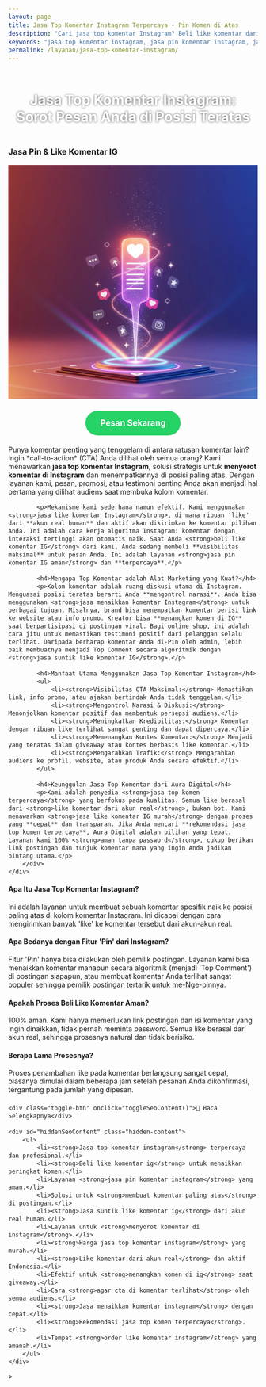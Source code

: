 ```yaml
---
layout: page
title: Jasa Top Komentar Instagram Terpercaya - Pin Komen di Atas
description: "Cari jasa top komentar Instagram? Beli like komentar dari akun real untuk menaikkan komen Anda ke posisi teratas. Layanan pin komentar IG terpercaya, aman, dan cepat untuk visibilitas maksimal."
keywords: "jasa top komentar instagram, jasa pin komentar instagram, jasa like komentar instagram, beli like komentar ig, jasa top comment ig, jual like untuk komentar, order like komentar ig, membuat komentar paling atas, agar komentar di atas instagram, menyorot komentar di instagram, menangkan komen di ig, jasa top komen terpercaya, like komentar dari akun real, jasa pin komen ig aman, like comment real human, jasa suntik like komentar ig, cara menaikkan komentar di ig, harga jasa top komentar instagram, jasa like komentar ig murah"
permalink: /layanan/jasa-top-komentar-instagram/
---
```


<script type="application/ld+json">
{
  "@context": "https://schema.org",
  "@graph": [
    {
      "@type": "WebSite",
      "@id": "https://auradigital.id/#website",
      "url": "https://auradigital.id/",
      "name": "auradigital.id"
    },
    {
      "@type": "WebPage",
      "@id": "https://auradigital.id/layanan/jasa-top-komentar-instagram/#webpage",
      "url": "https://auradigital.id/layanan/jasa-top-komentar-instagram/",
      "name": "Jasa Top Komentar Instagram | Pin & Like Komentar Terpercaya",
      "isPartOf": {
        "@id": "https://auradigital.id/#website"
      },
      "breadcrumb": {
        "@id": "https://auradigital.id/layanan/jasa-top-komentar-instagram/#breadcrumb"
      },
      "description": "Butuh jasa top komentar Instagram? Kami adalah solusi untuk menaikkan dan menyorot komentar Anda ke posisi paling atas dengan ribuan like. Layanan pin komentar IG terpercaya."
    },
    {
      "@type": "Service",
      "name": "Jasa Top Komentar Instagram",
      "serviceType": "Social Media Marketing",
      "provider": {
        "@type": "WebSite",
        "name": "auradigital.id",
        "url": "https://auradigital.id/"
      },
      "areaServed": {
        "@type": "Country",
        "name": "Indonesia"
      },
      "description": "Jasa menaikkan komentar ke posisi teratas di Instagram dengan metode suntik like komentar dari akun real. Layanan terpercaya untuk memaksimalkan visibilitas pesan penting atau CTA Anda."
    },
    {
      "@type": "Product",
      "name": "Paket Like untuk Top Komentar Instagram",
      "image": "https://raw.githubusercontent.com/AzkaAtta/azkaatta.github.io/main/image/jasa-top-komentar-instagram.webp",
      "description": "Beli paket like untuk komentar spesifik di Instagram. Dikerjakan oleh akun real untuk menaikkan komentar ke posisi teratas, mengontrol narasi, dan menyorot pesan penting.",
      "brand": {
        "@type": "Brand",
        "name": "auradigital.id"
      },
      "offers": {
        "@type": "Offer",
        "priceCurrency": "IDR",
        "price": "2000",
        "availability": "https://schema.org/InStock",
        "url": "https://auradigital.id/layanan/jasa-top-komentar-instagram/"
      }
    },
    {
      "@type": "BreadcrumbList",
      "@id": "https://auradigital.id/layanan/jasa-top-komentar-instagram/#breadcrumb",
      "itemListElement": [
        {
          "@type": "ListItem",
          "position": 1,
          "name": "Home",
          "item": "https://auradigital.id/"
        },
        {
          "@type": "ListItem",
          "position": 2,
          "name": "Layanan",
          "item": "https://auradigital.id/layanan/"
        },
        {
          "@type": "ListItem",
          "position": 3,
          "name": "Jasa Top Komentar Instagram",
          "item": "https://auradigital.id/layanan/jasa-top-komentar-instagram/"
        }
      ]
    },
    {
      "@type": "FAQPage",
      "mainEntity": [
        {
          "@type": "Question",
          "name": "Apa itu Jasa Top Komentar Instagram?",
          "acceptedAnswer": {
            "@type": "Answer",
            "text": "Ini adalah layanan untuk membuat sebuah komentar spesifik (milik Anda atau orang lain) naik ke posisi paling atas di kolom komentar. Ini dicapai dengan cara mengirimkan banyak 'like' ke komentar tersebut dari akun-akun real."
          }
        },
        {
          "@type": "Question",
          "name": "Apa bedanya dengan fitur 'Pin' dari Instagram?",
          "acceptedAnswer": {
            "@type": "Answer",
            "text": "Fitur 'Pin' hanya bisa dilakukan oleh pemilik postingan. Layanan kami bisa menaikkan komentar manapun secara algoritmik (menjadi 'Top Comment'), atau membuat komentar Anda terlihat sangat populer sehingga pemilik postingan tertarik untuk me- Nge-pinnya."
          }
        },
        {
          "@type": "Question",
          "name": "Apakah prosesnya aman?",
          "acceptedAnswer": {
            "@type": "Answer",
            "text": "Sangat aman. Kami hanya memerlukan link postingan dan isi komentar yang ingin dinaikkan. Kami tidak butuh password. Semua like berasal dari akun real, sehingga prosesnya natural."
          }
        }
      ]
    }
  ]
}
</script>

<h1 style="text-align: center; color: #fff; text-shadow: 0 0 4px rgba(0,0,0,0.7); padding: 20px 15px;">
    Jasa Top Komentar Instagram: Sorot Pesan Anda di Posisi Teratas
</h1>

<div class="jasa-top-komen-tiktok-container">
    <div class="service-card" id="jasa-top-komentar-instagram-card" onclick="toggleService(this)">
        <h3>Jasa Pin & Like Komentar IG</h3>
        <img src="https://raw.githubusercontent.com/AzkaAtta/azkaatta.github.io/main/image/jasa-top-komentar-instagram.webp" alt="Jasa Top Komentar Instagram Terpercaya" style="max-width:100%; height:auto;" loading="lazy">
        <a href="https://wa.me/62895402343693?text=Halo,%20saya%20tertarik%20dengan%20Jasa%20Top%20Komentar%20Instagram.%20Bisa%20info%20lebih%20lanjut?" target="_blank" class="whatsapp-button" style="display: block; width: fit-content; margin: 20px auto; padding: 15px 30px; background-color: #25D366; color: white; text-align: center; text-decoration: none; border-radius: 50px; font-size: 1.2em; font-weight: bold; transition: background-color 0.3s ease;">
            Pesan Sekarang
        </a>
        <div class="service-description">
            <p>Punya komentar penting yang tenggelam di antara ratusan komentar lain? Ingin *call-to-action* (CTA) Anda dilihat oleh semua orang? Kami menawarkan <strong>jasa top komentar Instagram</strong>, solusi strategis untuk <strong>menyorot komentar di Instagram</strong> dan menempatkannya di posisi paling atas. Dengan layanan kami, pesan, promosi, atau testimoni penting Anda akan menjadi hal pertama yang dilihat audiens saat membuka kolom komentar.</p>

            <p>Mekanisme kami sederhana namun efektif. Kami menggunakan <strong>jasa like komentar Instagram</strong>, di mana ribuan 'like' dari **akun real human** dan aktif akan dikirimkan ke komentar pilihan Anda. Ini adalah cara kerja algoritma Instagram: komentar dengan interaksi tertinggi akan otomatis naik. Saat Anda <strong>beli like komentar IG</strong> dari kami, Anda sedang membeli **visibilitas maksimal** untuk pesan Anda. Ini adalah layanan <strong>jasa pin komentar IG aman</strong> dan **terpercaya**.</p>

            <h4>Mengapa Top Komentar adalah Alat Marketing yang Kuat?</h4>
            <p>Kolom komentar adalah ruang diskusi utama di Instagram. Menguasai posisi teratas berarti Anda **mengontrol narasi**. Anda bisa menggunakan <strong>jasa menaikkan komentar Instagram</strong> untuk berbagai tujuan. Misalnya, brand bisa menempatkan komentar berisi link ke website atau info promo. Kreator bisa **menangkan komen di IG** saat berpartisipasi di postingan viral. Bagi online shop, ini adalah cara jitu untuk memastikan testimoni positif dari pelanggan selalu terlihat. Daripada berharap komentar Anda di-Pin oleh admin, lebih baik membuatnya menjadi Top Comment secara algoritmik dengan <strong>jasa suntik like komentar IG</strong>.</p>

            <h4>Manfaat Utama Menggunakan Jasa Top Komentar Instagram</h4>
            <ul>
                <li><strong>Visibilitas CTA Maksimal:</strong> Memastikan link, info promo, atau ajakan bertindak Anda tidak tenggelam.</li>
                <li><strong>Mengontrol Narasi & Diskusi:</strong> Menonjolkan komentar positif dan membentuk persepsi audiens.</li>
                <li><strong>Meningkatkan Kredibilitas:</strong> Komentar dengan ribuan like terlihat sangat penting dan dapat dipercaya.</li>
                <li><strong>Memenangkan Kontes Komentar:</strong> Menjadi yang teratas dalam giveaway atau kontes berbasis like komentar.</li>
                <li><strong>Mengarahkan Trafik:</strong> Mengarahkan audiens ke profil, website, atau produk Anda secara efektif.</li>
            </ul>

            <h4>Keunggulan Jasa Top Komentar dari Aura Digital</h4>
            <p>Kami adalah penyedia <strong>jasa top komen terpercaya</strong> yang berfokus pada kualitas. Semua like berasal dari <strong>like komentar dari akun real</strong>, bukan bot. Kami menawarkan <strong>jasa like komentar IG murah</strong> dengan proses yang **cepat** dan transparan. Jika Anda mencari **rekomendasi jasa top komen terpercaya**, Aura Digital adalah pilihan yang tepat. Layanan kami 100% <strong>aman tanpa password</strong>, cukup berikan link postingan dan tunjuk komentar mana yang ingin Anda jadikan bintang utama.</p>
        </div>
    </div>
</div>

<style>
  /* Struktur CSS Anda tidak diubah */
</style>

<div class="accordion">
  <div class="accordion-item">
    <div class="accordion-title"><h4>Apa Itu Jasa Top Komentar Instagram?</h4></div>
    <div class="accordion-content">
      Ini adalah layanan untuk membuat sebuah komentar spesifik naik ke posisi paling atas di kolom komentar Instagram. Ini dicapai dengan cara mengirimkan banyak 'like' ke komentar tersebut dari akun-akun real.
    </div>
  </div>

  <div class="accordion-item">
    <div class="accordion-title"><h4>Apa Bedanya dengan Fitur 'Pin' dari Instagram?</h4></div>
    <div class="accordion-content">
      Fitur 'Pin' hanya bisa dilakukan oleh pemilik postingan. Layanan kami bisa menaikkan komentar manapun secara algoritmik (menjadi 'Top Comment') di postingan siapapun, atau membuat komentar Anda terlihat sangat populer sehingga pemilik postingan tertarik untuk me-Nge-pinnya.
    </div>
  </div>

  <div class="accordion-item">
    <div class="accordion-title"><h4>Apakah Proses Beli Like Komentar Aman?</h4></div>
    <div class="accordion-content">
      100% aman. Kami hanya memerlukan link postingan dan isi komentar yang ingin dinaikkan, tidak pernah meminta password. Semua like berasal dari akun real, sehingga prosesnya natural dan tidak berisiko.
    </div>
  </div>
  
  <div class="accordion-item">
    <div class="accordion-title"><h4>Berapa Lama Prosesnya?</h4></div>
    <div class="accordion-content">
      Proses penambahan like pada komentar berlangsung sangat cepat, biasanya dimulai dalam beberapa jam setelah pesanan Anda dikonfirmasi, tergantung pada jumlah yang dipesan.
    </div>
  </div>
</div>

<script>
  // Struktur JS Anda tidak diubah
</script>


<style>
  /* Struktur CSS Anda tidak diubah */
</style>

<div class="toggle-container">

    <div class="toggle-btn" onclick="toggleSeoContent()">📌 Baca Selengkapnya</div>
    
    <div id="hiddenSeoContent" class="hidden-content">
        <ul>
            <li><strong>Jasa top komentar instagram</strong> terpercaya dan profesional.</li>
            <li><strong>Beli like komentar ig</strong> untuk menaikkan peringkat komen.</li>
            <li>Layanan <strong>jasa pin komentar instagram</strong> yang aman.</li>
            <li>Solusi untuk <strong>membuat komentar paling atas</strong> di postingan.</li>
            <li><strong>Jasa suntik like komentar ig</strong> dari akun real human.</li>
            <li>Layanan untuk <strong>menyorot komentar di instagram</strong>.</li>
            <li><strong>Harga jasa top komentar instagram</strong> yang murah.</li>
            <li><strong>Like komentar dari akun real</strong> dan aktif Indonesia.</li>
            <li>Efektif untuk <strong>menangkan komen di ig</strong> saat giveaway.</li>
            <li>Cara <strong>agar cta di komentar terlihat</strong> oleh semua audiens.</li>
            <li><strong>Jasa menaikkan komentar instagram</strong> dengan cepat.</li>
            <li><strong>Rekomendasi jasa top komen terpercaya</strong>.</li>
            <li>Tempat <strong>order like komentar instagram</strong> yang amanah.</li>
        </ul>
    </div>
</div>

<style>
    .toggle-container {
        margin-top: 20px; 
    }
    .toggle-btn {
        cursor: pointer;
        /* Warna tombol diubah agar kontras dengan background gelap */
        color: #67e8f9; /* Biru Cyan Terang */
        text-decoration: underline;
        display: inline-block;
        font-weight: bold;
        text-shadow: 0 1px 2px rgba(0,0,0,0.5);
    }
    .hidden-content {
        /* KUNCI #1: Konten disembunyikan di awal */
        display: none; 
        
        /* KUNCI #2: Style diubah menjadi transparan & teks putih */
        background: rgba(0, 0, 0, 0.25); /* Background semi-transparan gelap */
        backdrop-filter: blur(8px);
        color: #ffffff; /* Warna teks utama menjadi putih */
        border: 1px solid rgba(255, 255, 255, 0.15); /* Border efek kaca */
        
        margin-top: 15px;
        padding: 20px;
        border-radius: 12px;
        text-shadow: 0 1px 2px rgba(0,0,0,0.5); /* Bayangan agar teks mudah dibaca */
    }
    .hidden-content ul {
        margin: 0;
        padding-left: 20px;
    }
    .hidden-content li {
        margin-bottom: 8px;
    }
    .hidden-content strong {
        color: #93c5fd; /* Warna biru muda untuk keyword */
    }
</style>>

<script>
    function toggleSeoContent() {
        var content = document.getElementById("hiddenSeoContent");
        var button = document.querySelector(".toggle-btn");
        
        // Cek apakah konten sedang tersembunyi atau tidak
        if (content.style.display === "none" || content.style.display === "") {
            content.style.display = "block";
            button.textContent = "📌 Tutup Selengkapnya";
        } else {
            content.style.display = "none";
            button.textContent = "📌 Baca Selengkapnya";
        }
    }
</script>
<script>
    // Struktur JS Anda tidak diubah
</script>
